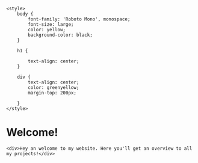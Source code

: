 <!DOCTYPE html>
<html>
<head>
    <link rel="preconnect" href="https://fonts.googleapis.com">
    <link rel="preconnect" href="https://fonts.gstatic.com" crossorigin>
    <link href="https://fonts.googleapis.com/css2?family=Roboto+Mono:wght@500&display=swap" rel="stylesheet">   

    <style>
        body {
            font-family: 'Roboto Mono', monospace;
            font-size: large;
            color: yellow;
            background-color: black;
        }

        h1 {

            text-align: center;
        }

        div {
            text-align: center;
            color: greenyellow;
            margin-top: 200px;    
            
        }
    </style>
</head>

<body>
    <h1>
        Welcome!
    </h1>  
    
    <div>Hey an welcome to my website. Here you'll get an overview to all my projects!</div>

</body>









</html>

